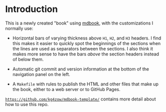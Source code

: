 # Introduction

This is a newly created "book" using [mdbook](https://rust-lang.github.io/mdBook/), with the customizations I normally use:

* Horizontal bars of varying thickness above `H1`, `H2`, and `H3` headers. I find this makes it easier to quickly spot the beginnings of the sections when the lines are used as separators between the sections. I also think it makes more sense to have the bars *above* the section headers instead of below them.

* Automatic git commit and version information at the bottom of the navigation panel on the left.

* A `Makefile` with rules to publish the HTML and other files that make up the book, either to a web server or to GitHub Pages.

[`https://github.com/kg4zow/mdbook-template/`](https://github.com/kg4zow/mdbook-template/) contains more detail about how to use this repo.
